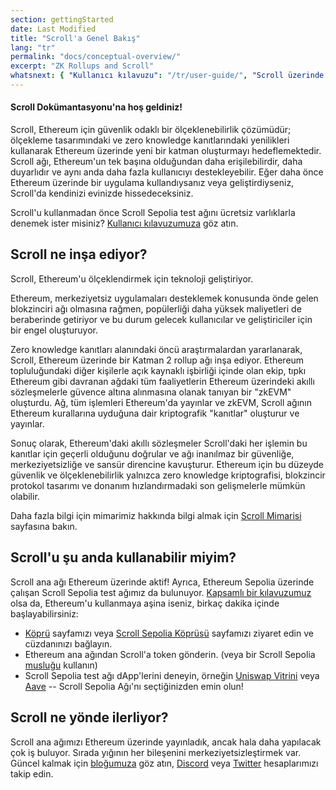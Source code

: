 ```yaml
---
section: gettingStarted
date: Last Modified
title: "Scroll'a Genel Bakış"
lang: "tr"
permalink: "docs/conceptual-overview/"
excerpt: "ZK Rollups and Scroll"
whatsnext: { "Kullanıcı kılavuzu": "/tr/user-guide/", "Scroll üzerinde geliştirmek": "/tr/developers/" }
---
```


#### Scroll Dokümantasyonu'na hoş geldiniz!

Scroll, Ethereum için güvenlik odaklı bir ölçeklenebilirlik çözümüdür; ölçekleme tasarımındaki ve zero knowledge kanıtlarındaki yenilikleri kullanarak Ethereum üzerinde yeni bir katman oluşturmayı hedeflemektedir. Scroll ağı, Ethereum'un tek başına olduğundan daha erişilebilirdir, daha duyarlıdır ve aynı anda daha fazla kullanıcıyı destekleyebilir. Eğer daha önce Ethereum üzerinde bir uygulama kullandıysanız veya geliştirdiyseniz, Scroll'da kendinizi evinizde hissedeceksiniz.

Scroll'u kullanmadan önce Scroll Sepolia test ağını ücretsiz varlıklarla denemek ister misiniz? [Kullanıcı kılavuzumuza](/tr/user-guide/) göz atın.

## Scroll ne inşa ediyor?

Scroll, Ethereum'u ölçeklendirmek için teknoloji geliştiriyor.

Ethereum, merkeziyetsiz uygulamaları desteklemek konusunda önde gelen blokzinciri ağı olmasına rağmen, popülerliği daha yüksek maliyetleri de beraberinde getiriyor ve bu durum gelecek kullanıcılar ve geliştiriciler için bir engel oluşturuyor.

Zero knowledge kanıtları alanındaki öncü araştırmalardan yararlanarak, Scroll, Ethereum üzerinde bir Katman 2 rollup ağı inşa ediyor. Ethereum topluluğundaki diğer kişilerle açık kaynaklı işbirliği içinde olan ekip, tıpkı Ethereum gibi davranan ağdaki tüm faaliyetlerin Ethereum üzerindeki akıllı sözleşmelerle güvence altına alınmasına olanak tanıyan bir "zkEVM" oluşturdu. Ağ, tüm işlemleri Ethereum'da yayınlar ve zkEVM, Scroll ağının Ethereum kurallarına uyduğuna dair kriptografik "kanıtlar" oluşturur ve yayınlar.

Sonuç olarak, Ethereum'daki akıllı sözleşmeler Scroll'daki her işlemin bu kanıtlar için geçerli olduğunu doğrular ve ağı inanılmaz bir güvenliğe, merkeziyetsizliğe ve sansür direncine kavuşturur. Ethereum için bu düzeyde güvenlik ve ölçeklenebilirlik yalnızca zero knowledge kriptografisi, blokzincir protokol tasarımı ve donanım hızlandırmadaki son gelişmelerle mümkün olabilir.

Daha fazla bilgi için mimarimiz hakkında bilgi almak için [Scroll Mimarisi](/tr/technology/) sayfasına bakın.

## Scroll'u şu anda kullanabilir miyim?

Scroll ana ağı Ethereum üzerinde aktif! Ayrıca, Ethereum Sepolia üzerinde çalışan Scroll Sepolia test ağımız da bulunuyor. [Kapsamlı bir kılavuzumuz](/tr/user-guide/) olsa da, Ethereum'u kullanmaya aşina iseniz, birkaç dakika içinde başlayabilirsiniz:

- [Köprü](https://scroll.io/bridge) sayfamızı veya [Scroll Sepolia Köprüsü](https://sepolia.scroll.io/bridge) sayfamızı ziyaret edin ve cüzdanınızı bağlayın.
- Ethereum ana ağından Scroll'a token gönderin. (veya bir Scroll Sepolia [musluğu](/tr/user-guide/faucet) kullanın)
- Scroll Sepolia test ağı dApp'lerini deneyin, örneğin [Uniswap Vitrini](http://uniswap-showcase.sepolia.scroll.xyz/) veya [Aave](https://app.aave.com/) -- Scroll Sepolia Ağı'nı seçtiğinizden emin olun!

## Scroll ne yönde ilerliyor?

Scroll ana ağımızı Ethereum üzerinde yayınladık, ancak hala daha yapılacak çok iş buluyor. Sırada yığının her bileşenini merkeziyetsizleştirmek var. Güncel kalmak için [bloğumuza](https://scroll.io/blog) göz atın, [Discord](https://discord.gg/scroll) veya [Twitter](https://twitter.com/scroll_zkp) hesaplarımızı takip edin.

